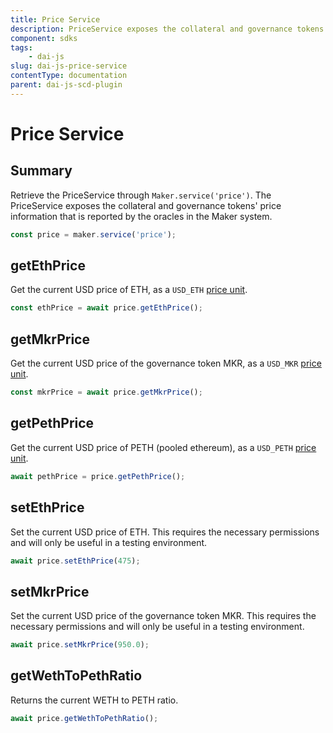 ```yaml
---
title: Price Service
description: PriceService exposes the collateral and governance tokens' price information
component: sdks
tags:
	- dai-js
slug: dai-js-price-service
contentType: documentation
parent: dai-js-scd-plugin
---
```


# Price Service

## Summary

Retrieve the PriceService through `Maker.service('price')`. The PriceService exposes the collateral and governance tokens' price information that is reported by the oracles in the Maker system.

```javascript
const price = maker.service('price');
```

## getEthPrice

Get the current USD price of ETH, as a `USD_ETH` [price unit](https://makerdao.com/documentation/#units).

```javascript
const ethPrice = await price.getEthPrice();
```

## getMkrPrice

Get the current USD price of the governance token MKR, as a `USD_MKR` [price unit](https://makerdao.com/documentation/#units).

```javascript
const mkrPrice = await price.getMkrPrice();
```

## getPethPrice

Get the current USD price of PETH \(pooled ethereum\), as a `USD_PETH` [price unit](https://makerdao.com/documentation/#units).

```javascript
await pethPrice = price.getPethPrice();
```

## setEthPrice

Set the current USD price of ETH. This requires the necessary permissions and will only be useful in a testing environment.

```javascript
await price.setEthPrice(475);
```

## setMkrPrice

Set the current USD price of the governance token MKR. This requires the necessary permissions and will only be useful in a testing environment.

```javascript
await price.setMkrPrice(950.0);
```

## getWethToPethRatio

Returns the current WETH to PETH ratio.

```javascript
await price.getWethToPethRatio();
```
